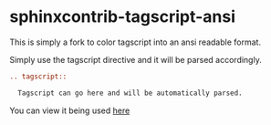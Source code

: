 # sphinxcontrib-tagscript-ansi

This is simply a fork to color tagscript into an ansi readable format.

Simply use the tagscript directive and it will be parsed accordingly.
```rst
.. tagscript::

  Tagscript can go here and will be automatically parsed.
```

You can view it being used [here](https://btagscript.readthedocs.io/en/latest/index.html)
